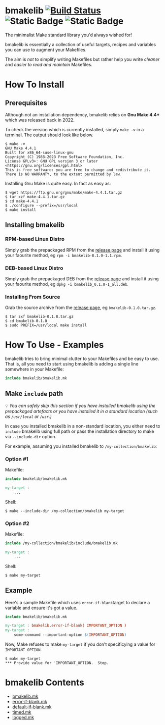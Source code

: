 # bmakelib  [![Build Status](https://app.travis-ci.com/bahmanm/bmakelib.svg?branch=main)](https://app.travis-ci.com/bahmanm/bmakelib) ![Static Badge](https://img.shields.io/badge/license-Apache_License_v2.0-blue) ![Static Badge](https://img.shields.io/badge/dependencies-NONE-green)

The minimalist Make standard library you'd always wished for!

bmakelib is essentially a collection of useful targets, recipes and variables you can use to augment
your Makefiles.

The aim is *not* to simplify writing Makefiles but rather help you write *cleaner* and *easier to read
and maintain* Makefiles.


# How To Install

## Prerequisites

Although not an installation dependency, bmakelib relies on **Gnu Make 4.4+** which was released
back in 2022.

To check the version which is currently installed, simply `make -v` in a terminal.  The output should
look like below.

```
$ make -v
GNU Make 4.4.1
Built for x86_64-suse-linux-gnu
Copyright (C) 1988-2023 Free Software Foundation, Inc.
License GPLv3+: GNU GPL version 3 or later <https://gnu.org/licenses/gpl.html>
This is free software: you are free to change and redistribute it.
There is NO WARRANTY, to the extent permitted by law.
```

Installing Gnu Make is quite easy.  In fact as easy as:

```
$ wget https://ftp.gnu.org/gnu/make/make-4.4.1.tar.gz
$ tar xzf make-4.4.1.tar.gz
$ cd make-4.4.1
$ ./configure --prefix=/usr/local
$ make install
```

## Installing bmakelib

### RPM-based Linux Distro

Simply grab the prepackaged RPM from the [release page](https://github.com/bahmanm/bmakelib/releases/latest)
and install it using your faourite method, eg `rpm -i bmakelib-0.1.0-1.1.rpm`.

### DEB-based Linux Distro

Simply grab the prepackaged DEB from the [release page](https://github.com/bahmanm/bmakelib/releases/latest)
and install it using your faourite method, eg `dpkg -i bmakelib_0.1.0-1_all.deb`.

### Installing From Source

Grab the source archive from the [release page](https://github.com/bahmanm/bmakelib/releases/latest), 
eg `bmakelib-0.1.0.tar.gz`.

```
$ tar zxf bmakelib-0.1.0.tar.gz
$ cd bmakelib-0.1.0
$ sudo PREFIX=/usr/local make install 
```

# How To Use - Examples

bmakelib tries to bring minimal clutter to your Makefiles and be easy to use.  That is, all you need to
start using bmakelib is adding a single line somewhere in your Makefile:

```Makefile
include bmakelib/bmakelib.mk
```

## Make `include` path

💡 *You can safely skip this section if you have installed bmakelib using the prepackaged artefacts or
you have installed it in a standard location (such as `/usr/local` or `/usr`.)*

In case you installed bmakelib in a non-standard location, you either need to `include` bmakelib using
full path or pass the installation directory to make via `--include-dir` option.

For example, assuming you installed bmakelib to `/my-collection/bmakelib`:

### Option #1

Makefile:

```Makefile
include bmakelib/bmakelib.mk

my-target :
    ...
```

Shell:

```
$ make --include-dir /my-collection/bmakelib my-target
```

### Option #2

Makefile:

```Makefile
include /my-collection/bmakelib/include/bmakelib.mk

my-target :
    ...
```

Shell:

```
$ make my-target
```

## Example

Here's a sample Makefile which uses `error-if-blank`target to declare a variable and ensure it's got
a value.

```Makefile
include bmakelib/bmakelib.mk

my-target : bmakelib.error-if-blank( IMPORTANT_OPTION )
my-target :
	some-command --important-option $(IMPORTANT_OPTION)
```

Now, Make refuses to make `my-target` if you don't specificying a value for `IMPORTANT_OPTION`.

```
$ make my-target
*** Provide value for 'IMPORTANT_OPTION.  Stop.
```

# bmakelib Contents

* [bmakelib.mk](doc/bmakelib.md)
* [error-if-blank.mk](doc/error-if-blank.md)
* [default-if-blank.mk](doc/error-if-blank.md)
* [timed.mk](doc/timed.md)
* [logged.mk](doc/logged.md)
